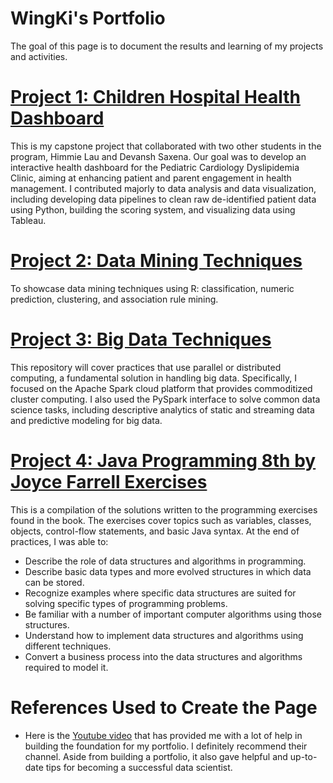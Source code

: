 # WingKi's Portfolio
The goal of this page is to document the results and learning of my projects and activities.

# [Project 1: Children Hospital Health Dashboard](https://github.com/yuwingki/Children-Hospital-Dashboard)
This is my capstone project that collaborated with two other students in the program, Himmie Lau and Devansh Saxena. Our goal was to develop an interactive health dashboard for the Pediatric Cardiology Dyslipidemia Clinic, aiming at enhancing patient and parent engagement in health management. I contributed majorly to data analysis and data visualization, including developing data pipelines to clean raw de-identified patient data using Python, building the scoring system, and visualizing data using Tableau.

# [Project 2: Data Mining Techniques](https://github.com/yuwingki/IS6482-Data-Mining)
To showcase data mining techniques using R: classification, numeric prediction, clustering, and association rule mining.

# [Project 3: Big Data Techniques](https://github.com/yuwingki/Big-Data-Techniques)
This repository will cover practices that use parallel or distributed computing, a fundamental solution in handling big data. Specifically, I focused on the Apache Spark cloud platform that provides commoditized cluster computing. I also used the PySpark interface to solve common data science tasks, including descriptive analytics of static and streaming data and predictive modeling for big data.

# [Project 4: Java Programming 8th by Joyce Farrell Exercises](https://github.com/yuwingki/Java-Programming-8th-Ex)
This is a compilation of the solutions written to the programming exercises found in the book. The exercises cover topics such as variables, classes, objects, control-flow statements, and basic Java syntax. At the end of practices, I was able to:
* Describe the role of data structures and algorithms in programming.
* Describe basic data types and more evolved structures in which data can be stored.
* Recognize examples where specific data structures are suited for solving specific types of programming problems.
* Be familiar with a number of important computer algorithms using those structures.
* Understand how to implement data structures and algorithms using different techniques.
* Convert a business process into the data structures and algorithms required to model it.

# References Used to Create the Page
* Here is the [Youtube video](https://www.youtube.com/watch?v=1aXk2RViq3c) that has provided me with a lot of help in building the foundation for my portfolio. I definitely recommend their channel. Aside from building a portfolio, it also gave helpful and up-to-date tips for becoming a successful data scientist.
